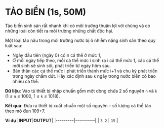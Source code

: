 # **TẢO BIỂN (1s, 50M)**
Tảo biển sinh sản rất nhanh khi có môi trường thuận lợi với chúng và có những loài còn tiết ra môi trường những chất độc hại.

Một loại tảo nâu trong môi trường nước bị ô nhiễm nặng sinh sản theo quy luật sau:
* Ngày đầu tiên (ngày 0) có n cá thể ở mức 1,
* Ở mỗi ngày tiếp theo, mỗi cá thể mức i sinh ra i cá thể mức 1, các cá thể mới sinh sẽ sinh sôi, phát triển từ ngày hôm sau.
* Bản thân các cá thể mức i phát triển thành mức i+1 và chu kỳ phát triển trong ngày chấm dứt.
Hãy xác định sau `k` ngày trong nước biển có bao nhiêu cá thể.

**Dữ liệu**: Vào từ thiết bị nhập chuẩn gồm một dòng chứa 2 số nguyên `n` và `k` (1 ≤ `n` ≤ 1000, 1 ≤ `k` ≤ 1018).

**Kết quả**: Đưa ra thiết bị xuất chuẩn một số nguyên – số lượng cá thể  tảo theo mô đun 109+7.

**Ví dụ**
|**INPUT**|**OUTPUT**|
|---------|----------|
|  `3 2`  |   `15`   |